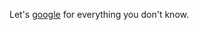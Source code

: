 Let's [google][googlecom] for everything you don't know.

[googlecom]: <http://www.google.com> "search engine"